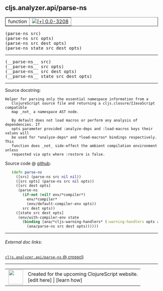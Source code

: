 ## cljs.analyzer.api/parse-ns



 <table border="1">
<tr>
<td>function</td>
<td><a href="https://github.com/cljsinfo/cljs-api-docs/tree/0.0-3208"><img valign="middle" alt="[+] 0.0-3208" title="Added in 0.0-3208" src="https://img.shields.io/badge/+-0.0--3208-lightgrey.svg"></a> </td>
</tr>
</table>

<samp>(parse-ns src)</samp><br>
<samp>(parse-ns src opts)</samp><br>
<samp>(parse-ns src dest opts)</samp><br>
<samp>(parse-ns state src dest opts)</samp><br>

---

 <samp>
(__parse-ns__ src)<br>
</samp>
 <samp>
(__parse-ns__ src opts)<br>
</samp>
 <samp>
(__parse-ns__ src dest opts)<br>
</samp>
 <samp>
(__parse-ns__ state src dest opts)<br>
</samp>

---





Source docstring:

```
Helper for parsing only the essential namespace information from a
   ClojureScript source file and returning a cljs.closure/IJavaScript compatible
   map _not_ a namespace AST node.

   By default does not load macros or perform any analysis of dependencies. If
   opts parameter provided :analyze-deps and :load-macros keys their values will
   be used for *analyze-deps* and *load-macros* bindings respectively. This
   function does _not_ side-effect the ambient compilation environment unless
   requested via opts where :restore is false.
```


Source code @ [github]():

```clj
   (defn parse-ns
     ([src] (parse-ns src nil nil))
     ([src opts] (parse-ns src nil opts))
     ([src dest opts]
      (parse-ns
        (if-not (nil? env/*compiler*)
          env/*compiler*
          (env/default-compiler-env opts))
        src dest opts))
     ([state src dest opts]
      (env/with-compiler-env state
        (binding [ana/*cljs-warning-handlers* (:warning-handlers opts ana/*cljs-warning-handlers*)]
          (ana/parse-ns src dest opts))))))
```

<!--
Repo - tag - source tree - lines:

 <pre>

</pre>

-->

---



###### External doc links:

[`cljs.analyzer.api/parse-ns` @ crossclj](http://crossclj.info/fun/cljs.analyzer.api/parse-ns.html)<br>

---

 <table>
<tr><td>
<img valign="middle" align="right" width="48px" src="http://i.imgur.com/Hi20huC.png">
</td><td>
Created for the upcoming ClojureScript website.<br>
[edit here] | [learn how]
</td></tr></table>

[edit here]:https://github.com/cljsinfo/cljs-api-docs/blob/master/cljsdoc/cljs.analyzer.api/parse-ns.cljsdoc
[learn how]:https://github.com/cljsinfo/cljs-api-docs/wiki/cljsdoc-files

<!--

This information was too distracting to show to readers, but I'll leave it
commented here since it is helpful to:

- pretty-print the data used to generate this document
- and show how to retrieve that data



The API data for this symbol:

```clj
{:ns "cljs.analyzer.api",
 :name "parse-ns",
 :signature ["[src]"
             "[src opts]"
             "[src dest opts]"
             "[state src dest opts]"],
 :name-encode "parse-ns",
 :history [["+" "0.0-3208"]],
 :type "function",
 :full-name-encode "cljs.analyzer.api/parse-ns",
 :source {:code "   (defn parse-ns\n     ([src] (parse-ns src nil nil))\n     ([src opts] (parse-ns src nil opts))\n     ([src dest opts]\n      (parse-ns\n        (if-not (nil? env/*compiler*)\n          env/*compiler*\n          (env/default-compiler-env opts))\n        src dest opts))\n     ([state src dest opts]\n      (env/with-compiler-env state\n        (binding [ana/*cljs-warning-handlers* (:warning-handlers opts ana/*cljs-warning-handlers*)]\n          (ana/parse-ns src dest opts))))))",
          :title "Source code",
          :repo "clojurescript",
          :tag "r1.9.36",
          :filename "src/main/clojure/cljs/analyzer/api.cljc",
          :lines [97 118],
          :url "https://github.com/clojure/clojurescript/blob/r1.9.36/src/main/clojure/cljs/analyzer/api.cljc#L97-L118"},
 :usage ["(parse-ns src)"
         "(parse-ns src opts)"
         "(parse-ns src dest opts)"
         "(parse-ns state src dest opts)"],
 :full-name "cljs.analyzer.api/parse-ns",
 :docstring "Helper for parsing only the essential namespace information from a\n   ClojureScript source file and returning a cljs.closure/IJavaScript compatible\n   map _not_ a namespace AST node.\n\n   By default does not load macros or perform any analysis of dependencies. If\n   opts parameter provided :analyze-deps and :load-macros keys their values will\n   be used for *analyze-deps* and *load-macros* bindings respectively. This\n   function does _not_ side-effect the ambient compilation environment unless\n   requested via opts where :restore is false.",
 :cljsdoc-url "https://github.com/cljsinfo/cljs-api-docs/blob/master/cljsdoc/cljs.analyzer.api/parse-ns.cljsdoc"}

```

Retrieve the API data for this symbol:

```clj
;; from Clojure REPL
(require '[clojure.edn :as edn])
(-> (slurp "https://raw.githubusercontent.com/cljsinfo/cljs-api-docs/catalog/cljs-api.edn")
    (edn/read-string)
    (get-in [:symbols "cljs.analyzer.api/parse-ns"]))
```

-->
